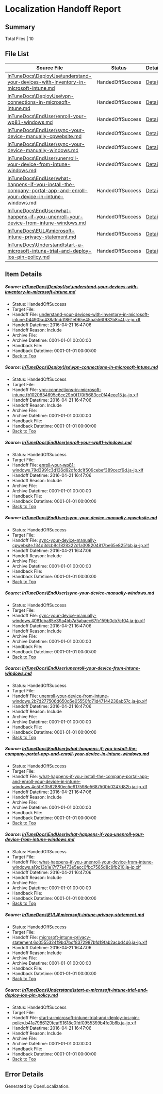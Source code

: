 # <a name='report-top'></a> Localization Handoff Report

## Summary
 Total Files | 10

## File List
 Source File | Status | Details 
 ----------- | ------ | ------- 
 [InTuneDocs\DeployUse\understand-your-devices-with-inventory-in-microsoft-intune.md](https://github.com/Microsoft/IntuneDocs-pr/blob/a80b5ef4ca931e6dac9cdf2ff5b1185723eb411d/InTuneDocs/DeployUse/understand-your-devices-with-inventory-in-microsoft-intune.md) | HandedOffSuccess | [Details](#282d66a2a18b2dc374bb89f915f8457fe0743a54288)
 [InTuneDocs\DeployUse\vpn-connections-in-microsoft-intune.md](https://github.com/Microsoft/IntuneDocs-pr/blob/16581a1a008f28bb202f0a57c4cd9f8a4807ed4c/InTuneDocs/DeployUse/vpn-connections-in-microsoft-intune.md) | HandedOffSuccess | [Details](#93f34372563cc2afa9c1898e249abbb06706e0b9296)
 [InTuneDocs\EndUser\enroll-your-wp81-windows.md](https://github.com/Microsoft/IntuneDocs-pr/blob/58ad3b03a6bf0f9bcd1cd917219ef10c998f0fc7/InTuneDocs/EndUser/enroll-your-wp81-windows.md) | HandedOffSuccess | [Details](#24d4910fa1458cdc4feb2e3f7501d8f8f064699b339)
 [InTuneDocs\EndUser\sync-your-device-manually-cpwebsite.md](https://github.com/Microsoft/IntuneDocs-pr/blob/58ad3b03a6bf0f9bcd1cd917219ef10c998f0fc7/InTuneDocs/EndUser/sync-your-device-manually-cpwebsite.md) | HandedOffSuccess | [Details](#394906f9db7866d99c9073285362a751e4e5b964466)
 [InTuneDocs\EndUser\sync-your-device-manually-windows.md](https://github.com/Microsoft/IntuneDocs-pr/blob/58ad3b03a6bf0f9bcd1cd917219ef10c998f0fc7/InTuneDocs/EndUser/sync-your-device-manually-windows.md) | HandedOffSuccess | [Details](#86c108d25dae0be2f8a743836af4d35ce5811153467)
 [InTuneDocs\EndUser\unenroll-your-device-from-intune-windows.md](https://github.com/Microsoft/IntuneDocs-pr/blob/58ad3b03a6bf0f9bcd1cd917219ef10c998f0fc7/InTuneDocs/EndUser/unenroll-your-device-from-intune-windows.md) | HandedOffSuccess | [Details](#4274cd1fd022dad8d35c27b8cfc0b1c07f0a1ab3475)
 [InTuneDocs\EndUser\what-happens-if-you-install-the-company-portal-app-and-enroll-your-device-in-intune-windows.md](https://github.com/Microsoft/IntuneDocs-pr/blob/58ad3b03a6bf0f9bcd1cd917219ef10c998f0fc7/InTuneDocs/EndUser/what-happens-if-you-install-the-company-portal-app-and-enroll-your-device-in-intune-windows.md) | HandedOffSuccess | [Details](#6af1f898a3c70cfd01bd18cbf54c75a31bbd0f58487)
 [InTuneDocs\EndUser\what-happens-if-you-unenroll-your-device-from-intune-windows.md](https://github.com/Microsoft/IntuneDocs-pr/blob/58ad3b03a6bf0f9bcd1cd917219ef10c998f0fc7/InTuneDocs/EndUser/what-happens-if-you-unenroll-your-device-from-intune-windows.md) | HandedOffSuccess | [Details](#8adda9a21039d041bc71fa9b0b364a33a2bc2877493)
 [InTuneDocs\EULA\microsoft-intune-privacy-statement.md](https://github.com/Microsoft/IntuneDocs-pr/blob/58ad3b03a6bf0f9bcd1cd917219ef10c998f0fc7/InTuneDocs/EULA/microsoft-intune-privacy-statement.md) | HandedOffSuccess | [Details](#565f9d25a9941ac7d3507c5094bea81e3e382a82506)
 [InTuneDocs\Understand\start-a-microsoft-intune-trial-and-deploy-ios-pin-policy.md](https://github.com/Microsoft/IntuneDocs-pr/blob/58ad3b03a6bf0f9bcd1cd917219ef10c998f0fc7/InTuneDocs/Understand/start-a-microsoft-intune-trial-and-deploy-ios-pin-policy.md) | HandedOffSuccess | [Details](#9e43b248302ae07400bcf34b13fd4d1eb947c6911266)

## Item Details
##### <a name='282d66a2a18b2dc374bb89f915f8457fe0743a54288'></a> Source: [InTuneDocs\DeployUse\understand-your-devices-with-inventory-in-microsoft-intune.md](https://github.com/Microsoft/IntuneDocs-pr/blob/a80b5ef4ca931e6dac9cdf2ff5b1185723eb411d/InTuneDocs/DeployUse/understand-your-devices-with-inventory-in-microsoft-intune.md)
* Status: HandedOffSuccess
* Target File: 
* Handoff File: [understand-your-devices-with-inventory-in-microsoft-intune.044905c438a1cdd1861e065e45aa556f932b8c4f.ja-jp.xlf](https://github.com/Microsoft/EM.handoff/blob/656cd40d1025da23f389a4b0588e64d63f21ccf2/ol-handoff/Microsoft/IntuneDocs-pr.ja-jp/master/understand-your-devices-with-inventory-in-microsoft-intune.044905c438a1cdd1861e065e45aa556f932b8c4f.ja-jp.xlf)
* Handoff Datetime: 2016-04-21 16:47:06
* Handoff Reason: Include
* Archive File: 
* Archive Datetime: 0001-01-01 00:00:00
* Handback File: 
* Handback Datetime: 0001-01-01 00:00:00
* [Back to Top](#report-top)

##### <a name='93f34372563cc2afa9c1898e249abbb06706e0b9296'></a> Source: [InTuneDocs\DeployUse\vpn-connections-in-microsoft-intune.md](https://github.com/Microsoft/IntuneDocs-pr/blob/16581a1a008f28bb202f0a57c4cd9f8a4807ed4c/InTuneDocs/DeployUse/vpn-connections-in-microsoft-intune.md)
* Status: HandedOffSuccess
* Target File: 
* Handoff File: [vpn-connections-in-microsoft-intune.fb1020834695c6cc29b0f170f5683cc0f44eee15.ja-jp.xlf](https://github.com/Microsoft/EM.handoff/blob/656cd40d1025da23f389a4b0588e64d63f21ccf2/ol-handoff/Microsoft/IntuneDocs-pr.ja-jp/master/vpn-connections-in-microsoft-intune.fb1020834695c6cc29b0f170f5683cc0f44eee15.ja-jp.xlf)
* Handoff Datetime: 2016-04-21 16:47:06
* Handoff Reason: Include
* Archive File: 
* Archive Datetime: 0001-01-01 00:00:00
* Handback File: 
* Handback Datetime: 0001-01-01 00:00:00
* [Back to Top](#report-top)

##### <a name='24d4910fa1458cdc4feb2e3f7501d8f8f064699b339'></a> Source: [InTuneDocs\EndUser\enroll-your-wp81-windows.md](https://github.com/Microsoft/IntuneDocs-pr/blob/58ad3b03a6bf0f9bcd1cd917219ef10c998f0fc7/InTuneDocs/EndUser/enroll-your-wp81-windows.md)
* Status: HandedOffSuccess
* Target File: 
* Handoff File: [enroll-your-wp81-windows.79d3991c3d136d62dfcdc1f509cebef389cecf9d.ja-jp.xlf](https://github.com/Microsoft/EM.handoff/blob/656cd40d1025da23f389a4b0588e64d63f21ccf2/ol-handoff/Microsoft/IntuneDocs-pr.ja-jp/master/enroll-your-wp81-windows.79d3991c3d136d62dfcdc1f509cebef389cecf9d.ja-jp.xlf)
* Handoff Datetime: 2016-04-21 16:47:06
* Handoff Reason: Include
* Archive File: 
* Archive Datetime: 0001-01-01 00:00:00
* Handback File: 
* Handback Datetime: 0001-01-01 00:00:00
* [Back to Top](#report-top)

##### <a name='394906f9db7866d99c9073285362a751e4e5b964466'></a> Source: [InTuneDocs\EndUser\sync-your-device-manually-cpwebsite.md](https://github.com/Microsoft/IntuneDocs-pr/blob/58ad3b03a6bf0f9bcd1cd917219ef10c998f0fc7/InTuneDocs/EndUser/sync-your-device-manually-cpwebsite.md)
* Status: HandedOffSuccess
* Target File: 
* Handoff File: [sync-your-device-manually-cpwebsite.134d3dcb8c1828322d1a008204817be65e8251bb.ja-jp.xlf](https://github.com/Microsoft/EM.handoff/blob/656cd40d1025da23f389a4b0588e64d63f21ccf2/ol-handoff/Microsoft/IntuneDocs-pr.ja-jp/master/sync-your-device-manually-cpwebsite.134d3dcb8c1828322d1a008204817be65e8251bb.ja-jp.xlf)
* Handoff Datetime: 2016-04-21 16:47:06
* Handoff Reason: Include
* Archive File: 
* Archive Datetime: 0001-01-01 00:00:00
* Handback File: 
* Handback Datetime: 0001-01-01 00:00:00
* [Back to Top](#report-top)

##### <a name='86c108d25dae0be2f8a743836af4d35ce5811153467'></a> Source: [InTuneDocs\EndUser\sync-your-device-manually-windows.md](https://github.com/Microsoft/IntuneDocs-pr/blob/58ad3b03a6bf0f9bcd1cd917219ef10c998f0fc7/InTuneDocs/EndUser/sync-your-device-manually-windows.md)
* Status: HandedOffSuccess
* Target File: 
* Handoff File: [sync-your-device-manually-windows.4081cba85e39a4bb7a5abaec67fc159b0cb7cf04.ja-jp.xlf](https://github.com/Microsoft/EM.handoff/blob/656cd40d1025da23f389a4b0588e64d63f21ccf2/ol-handoff/Microsoft/IntuneDocs-pr.ja-jp/master/sync-your-device-manually-windows.4081cba85e39a4bb7a5abaec67fc159b0cb7cf04.ja-jp.xlf)
* Handoff Datetime: 2016-04-21 16:47:06
* Handoff Reason: Include
* Archive File: 
* Archive Datetime: 0001-01-01 00:00:00
* Handback File: 
* Handback Datetime: 0001-01-01 00:00:00
* [Back to Top](#report-top)

##### <a name='4274cd1fd022dad8d35c27b8cfc0b1c07f0a1ab3475'></a> Source: [InTuneDocs\EndUser\unenroll-your-device-from-intune-windows.md](https://github.com/Microsoft/IntuneDocs-pr/blob/58ad3b03a6bf0f9bcd1cd917219ef10c998f0fc7/InTuneDocs/EndUser/unenroll-your-device-from-intune-windows.md)
* Status: HandedOffSuccess
* Target File: 
* Handoff File: [unenroll-your-device-from-intune-windows.2b7d277506d650d5e05550fd71d47144236ab57c.ja-jp.xlf](https://github.com/Microsoft/EM.handoff/blob/656cd40d1025da23f389a4b0588e64d63f21ccf2/ol-handoff/Microsoft/IntuneDocs-pr.ja-jp/master/unenroll-your-device-from-intune-windows.2b7d277506d650d5e05550fd71d47144236ab57c.ja-jp.xlf)
* Handoff Datetime: 2016-04-21 16:47:06
* Handoff Reason: Include
* Archive File: 
* Archive Datetime: 0001-01-01 00:00:00
* Handback File: 
* Handback Datetime: 0001-01-01 00:00:00
* [Back to Top](#report-top)

##### <a name='6af1f898a3c70cfd01bd18cbf54c75a31bbd0f58487'></a> Source: [InTuneDocs\EndUser\what-happens-if-you-install-the-company-portal-app-and-enroll-your-device-in-intune-windows.md](https://github.com/Microsoft/IntuneDocs-pr/blob/58ad3b03a6bf0f9bcd1cd917219ef10c998f0fc7/InTuneDocs/EndUser/what-happens-if-you-install-the-company-portal-app-and-enroll-your-device-in-intune-windows.md)
* Status: HandedOffSuccess
* Target File: 
* Handoff File: [what-happens-if-you-install-the-company-portal-app-and-enroll-your-device-in-intune-windows.4c5fe13582880ec5e917598e5687500b0247d82b.ja-jp.xlf](https://github.com/Microsoft/EM.handoff/blob/656cd40d1025da23f389a4b0588e64d63f21ccf2/ol-handoff/Microsoft/IntuneDocs-pr.ja-jp/master/what-happens-if-you-install-the-company-portal-app-and-enroll-your-device-in-intune-windows.4c5fe13582880ec5e917598e5687500b0247d82b.ja-jp.xlf)
* Handoff Datetime: 2016-04-21 16:47:06
* Handoff Reason: Include
* Archive File: 
* Archive Datetime: 0001-01-01 00:00:00
* Handback File: 
* Handback Datetime: 0001-01-01 00:00:00
* [Back to Top](#report-top)

##### <a name='8adda9a21039d041bc71fa9b0b364a33a2bc2877493'></a> Source: [InTuneDocs\EndUser\what-happens-if-you-unenroll-your-device-from-intune-windows.md](https://github.com/Microsoft/IntuneDocs-pr/blob/58ad3b03a6bf0f9bcd1cd917219ef10c998f0fc7/InTuneDocs/EndUser/what-happens-if-you-unenroll-your-device-from-intune-windows.md)
* Status: HandedOffSuccess
* Target File: 
* Handoff File: [what-happens-if-you-unenroll-your-device-from-intune-windows.a19c13b1e17f77a473e5acc0fbc7565d8c9fb210.ja-jp.xlf](https://github.com/Microsoft/EM.handoff/blob/656cd40d1025da23f389a4b0588e64d63f21ccf2/ol-handoff/Microsoft/IntuneDocs-pr.ja-jp/master/what-happens-if-you-unenroll-your-device-from-intune-windows.a19c13b1e17f77a473e5acc0fbc7565d8c9fb210.ja-jp.xlf)
* Handoff Datetime: 2016-04-21 16:47:06
* Handoff Reason: Include
* Archive File: 
* Archive Datetime: 0001-01-01 00:00:00
* Handback File: 
* Handback Datetime: 0001-01-01 00:00:00
* [Back to Top](#report-top)

##### <a name='565f9d25a9941ac7d3507c5094bea81e3e382a82506'></a> Source: [InTuneDocs\EULA\microsoft-intune-privacy-statement.md](https://github.com/Microsoft/IntuneDocs-pr/blob/58ad3b03a6bf0f9bcd1cd917219ef10c998f0fc7/InTuneDocs/EULA/microsoft-intune-privacy-statement.md)
* Status: HandedOffSuccess
* Target File: 
* Handoff File: [microsoft-intune-privacy-statement.6c0555324f9bd7bcf8372987bfd19fab2acbd4d6.ja-jp.xlf](https://github.com/Microsoft/EM.handoff/blob/656cd40d1025da23f389a4b0588e64d63f21ccf2/ol-handoff/Microsoft/IntuneDocs-pr.ja-jp/master/microsoft-intune-privacy-statement.6c0555324f9bd7bcf8372987bfd19fab2acbd4d6.ja-jp.xlf)
* Handoff Datetime: 2016-04-21 16:47:06
* Handoff Reason: Include
* Archive File: 
* Archive Datetime: 0001-01-01 00:00:00
* Handback File: 
* Handback Datetime: 0001-01-01 00:00:00
* [Back to Top](#report-top)

##### <a name='9e43b248302ae07400bcf34b13fd4d1eb947c6911266'></a> Source: [InTuneDocs\Understand\start-a-microsoft-intune-trial-and-deploy-ios-pin-policy.md](https://github.com/Microsoft/IntuneDocs-pr/blob/58ad3b03a6bf0f9bcd1cd917219ef10c998f0fc7/InTuneDocs/Understand/start-a-microsoft-intune-trial-and-deploy-ios-pin-policy.md)
* Status: HandedOffSuccess
* Target File: 
* Handoff File: [start-a-microsoft-intune-trial-and-deploy-ios-pin-policy.b41a7986129feaf91618e0fdf0955399b4fe0b6b.ja-jp.xlf](https://github.com/Microsoft/EM.handoff/blob/656cd40d1025da23f389a4b0588e64d63f21ccf2/ol-handoff/Microsoft/IntuneDocs-pr.ja-jp/master/start-a-microsoft-intune-trial-and-deploy-ios-pin-policy.b41a7986129feaf91618e0fdf0955399b4fe0b6b.ja-jp.xlf)
* Handoff Datetime: 2016-04-21 16:47:06
* Handoff Reason: Include
* Archive File: 
* Archive Datetime: 0001-01-01 00:00:00
* Handback File: 
* Handback Datetime: 0001-01-01 00:00:00
* [Back to Top](#report-top)


## Error Details

Generated by OpenLocalization.
